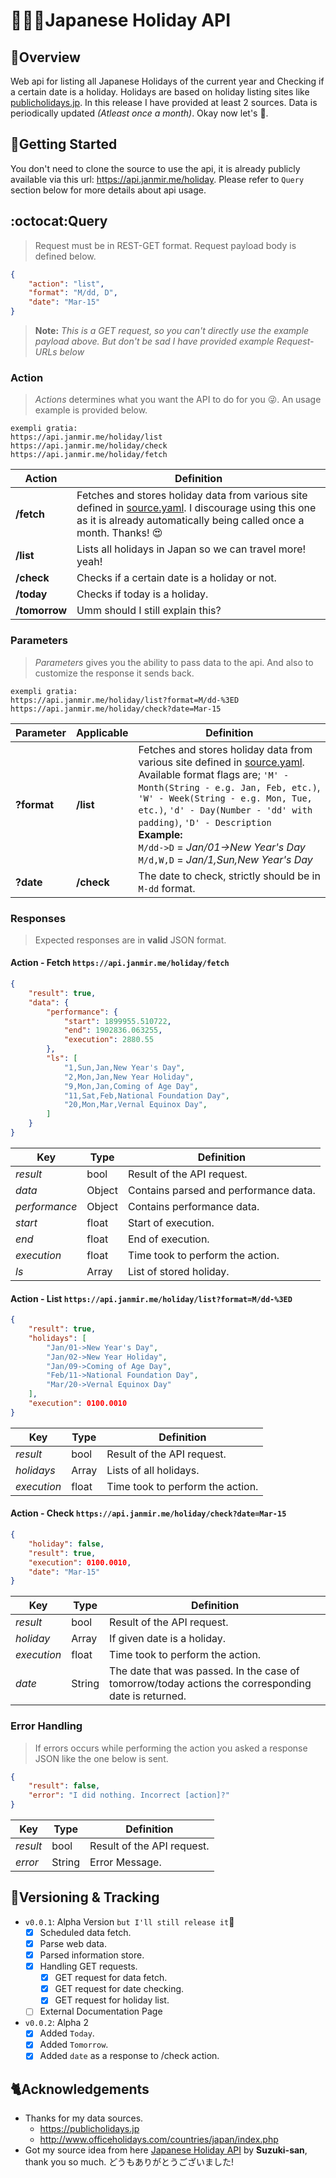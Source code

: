 # :maple_leaf::japan::japanese_castle:Japanese Holiday API
## :mount_fuji:Overview
Web api for listing all Japanese Holidays of the current year and Checking if a certain date is a holiday.
Holidays are based on holiday listing sites like [publicholidays.jp](https://publicholidays.jp). In this release I have provided at least 2 sources. 
Data is periodically updated *(Atleast once a month)*. Okay now let's :bullettrain_side:.
## :tokyo_tower:Getting Started
You don't need to clone the source to use the api, it is already publicly available via this url: https://api.janmir.me/holiday. Please refer to `Query` section below for more details about api usage.
## :octocat:Query
> Request must be in REST-GET format.
Request payload body is defined below.
```json
{
    "action": "list",
    "format": "M/dd, D",
    "date": "Mar-15"
}
```
> **Note:** *This is a GET request, so you can't directly use the example payload above. But don't be sad I have provided example Request-URLs below*
### Action
> *Actions* determines what you want the API to do for you :stuck_out_tongue_winking_eye:. An usage example is provided below.
```url
exempli gratia:
https://api.janmir.me/holiday/list
https://api.janmir.me/holiday/check
https://api.janmir.me/holiday/fetch
```
Action | Definition
------------ | -------------
**/fetch** | Fetches and stores holiday data from various site defined in [source.yaml](https://github.com/janmir/tgif-jp/blob/master/source.yaml). I discourage using this one as it is already automatically being called once a month. Thanks! :heart_eyes:
**/list** | Lists all holidays in Japan so we can travel more! yeah!
**/check** | Checks if a certain date is a holiday or not.
**/today** | Checks if today is a holiday.
**/tomorrow** | Umm should I still explain this?
### Parameters
> *Parameters* gives you the ability to pass data to the api. And also to customize the response it sends back.
```url
exempli gratia:
https://api.janmir.me/holiday/list?format=M/dd-%3ED
https://api.janmir.me/holiday/check?date=Mar-15
```
Parameter | Applicable| Definition
------------ | ------------- | -------------
**?format** | **/list** | Fetches and stores holiday data from various site defined in [source.yaml](https://github.com/janmir/tgif-jp/blob/master/source.yaml). Available format flags are; `'M' - Month(String - e.g. Jan, Feb, etc.)`, `'W' - Week(String - e.g. Mon, Tue, etc.)`, `'d' - Day(Number - 'dd' with padding)`, `'D' - Description`<br/>**Example:**<br/>`M/dd->D` = *Jan/01->New Year's Day*<br/>`M/d,W,D` = *Jan/1,Sun,New Year's Day*
**?date** | **/check** | The date to check, strictly should be in `M-dd` format.
### Responses
> Expected responses are in **valid** JSON format.
#### Action - Fetch `https://api.janmir.me/holiday/fetch`
```json
{
    "result": true,
    "data": {
        "performance": {
            "start": 1899955.510722,
            "end": 1902836.063255,
            "execution": 2880.55
        },
        "ls": [
            "1,Sun,Jan,New Year's Day",
            "2,Mon,Jan,New Year Holiday",
            "9,Mon,Jan,Coming of Age Day",
            "11,Sat,Feb,National Foundation Day",
            "20,Mon,Mar,Vernal Equinox Day",
        ]
    }
}
```
Key | Type | Definition
------------ | ------------- | -------------
*result* | bool | Result of the API request.
*data* | Object | Contains parsed and performance data.
*performance* | Object | Contains performance data.
*start* | float | Start of execution.
*end* | float | End of execution.
*execution* | float | Time took to perform the action.
*ls* | Array | List of stored holiday.
#### Action - List `https://api.janmir.me/holiday/list?format=M/dd-%3ED`
```json
{
    "result": true,
    "holidays": [
        "Jan/01->New Year's Day",
        "Jan/02->New Year Holiday",
        "Jan/09->Coming of Age Day",
        "Feb/11->National Foundation Day",
        "Mar/20->Vernal Equinox Day"
    ],
    "execution": 0100.0010
}
```
Key | Type | Definition
------------ | ------------- | -------------
*result* | bool | Result of the API request.
*holidays* | Array | Lists of all holidays.
*execution* | float | Time took to perform the action.
#### Action - Check `https://api.janmir.me/holiday/check?date=Mar-15`
```json
{
    "holiday": false,
    "result": true,
    "execution": 0100.0010,
    "date": "Mar-15"
}
```
Key | Type | Definition
------------ | ------------- | -------------
*result* | bool | Result of the API request.
*holiday* | Array | If given date is a holiday.
*execution* | float | Time took to perform the action.
*date* | String | The date that was passed. In the case of tomorrow/today actions the corresponding date is returned.
### Error Handling
> If errors occurs while performing the action you asked a response JSON like the one below is sent.
```json
{
    "result": false,
    "error": "I did nothing. Incorrect [action]?"
}
```
Key | Type | Definition
------------ | ------------- | -------------
*result* | bool | Result of the API request.
*error* | String | Error Message.
## :cherry_blossom:Versioning & Tracking
- `v0.0.1`: Alpha Version `but I'll still release it`:hankey:
    - [x] Scheduled data fetch.
    - [x] Parse web data.
    - [x] Parsed information store.
    - [x] Handling GET requests.
        - [x] GET request for data fetch.
        - [x] GET request for date checking.
        - [x] GET request for holiday list.
    - [ ] External Documentation Page
- `v0.0.2`: Alpha 2
    - [x] Added `Today`.
    - [x] Added `Tomorrow`.    
    - [x] Added `date` as a response to /check action.
## :cat2:Acknowledgements
- Thanks for my data sources.
    - https://publicholidays.jp
    - http://www.officeholidays.com/countries/japan/index.php
- Got my source idea from here [Japanese Holiday API](https://github.com/suzuki-shunsuke/japanese-holiday-api) by **Suzuki-san**, thank you so much. どうもありがとうございました!